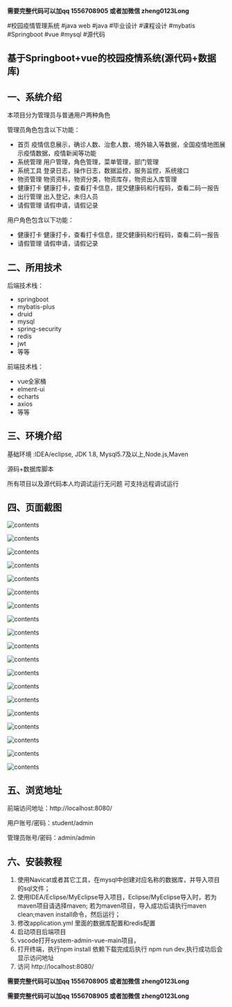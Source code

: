 **需要完整代码可以加qq  1556708905 或者加微信 zheng0123Long**

#校园疫情管理系统 #java web #java #毕业设计 #课程设计 #mybatis #Springboot  #vue #mysql #源代码

## 基于Springboot+vue的校园疫情系统(源代码+数据库)

## 一、系统介绍
本项目分为管理员与普通用户两种角色

管理员角色包含以下功能：
- 首页
疫情信息展示，确诊人数、治愈人数、境外输入等数据，全国疫情地图展示疫情数据，疫情新闻等功能
- 系统管理
用户管理，角色管理，菜单管理，部门管理
- 系统工具
登录日志，操作日志，数据监控，服务监控，系统接口
- 物资管理
物资资料，物资分类，物资库存，物资出入库管理
- 健康打卡
健康打卡，查看打卡信息，提交健康码和行程码，查看二码一报告
- 出行管理
出入登记，未归人员
- 请假管理
请假申请，请假记录

用户角色包含以下功能：
- 健康打卡
  健康打卡，查看打卡信息，提交健康码和行程码，查看二码一报告
- 请假管理
  请假申请，请假记录

## 二、所用技术

后端技术栈：

- springboot
- mybatis-plus
- druid
- mysql
- spring-security
- redis
- jwt
- 等等

前端技术栈：

- vue全家桶
- elment-ui
- echarts
- axios
- 等等


## 三、环境介绍

基础环境 :IDEA/eclipse, JDK 1.8, Mysql5.7及以上,Node.js,Maven

源码+数据库脚本

所有项目以及源代码本人均调试运行无问题 可支持远程调试运行

## 四、页面截图

![contents](./picture/picture1.png)

![contents](./picture/picture2.png)

![contents](./picture/picture3.png)

![contents](./picture/picture4.png)

![contents](./picture/picture5.png)

![contents](./picture/picture6.png)

![contents](./picture/picture7.png)

![contents](./picture/picture8.png)

![contents](./picture/picture9.png)

![contents](./picture/picture10.png)

![contents](./picture/picture11.png)

![contents](./picture/picture12.png)

![contents](./picture/picture13.png)

![contents](./picture/picture14.png)

![contents](./picture/picture15.png)

![contents](./picture/picture16.png)

![contents](./picture/picture17.png)

![contents](./picture/picture18.png)

![contents](./picture/picture19.png)


## 五、浏览地址

前端访问地址：http://localhost:8080/

用户账号/密码：student/admin

管理员账号/密码：admin/admin  

## 六、安装教程

1. 使用Navicat或者其它工具，在mysql中创建对应名称的数据库，并导入项目的sql文件；
2. 使用IDEA/Eclipse/MyEclipse导入项目，Eclipse/MyEclipse导入时，若为maven项目请选择maven;
   若为maven项目，导入成功后请执行maven clean;maven install命令，然后运行；
3. 修改application.yml 里面的数据库配置和redis配置
4. 启动项目后端项目 
5. vscode打开system-admin-vue-main项目，
6. 打开终端，执行npm install 依赖下载完成后执行 npm run dev,执行成功后会显示访问地址
7. 访问  http://localhost:8080/

**需要完整代码可以加qq  1556708905 或者加微信 zheng0123Long**

**需要完整代码可以加qq  1556708905 或者加微信  zheng0123Long**





